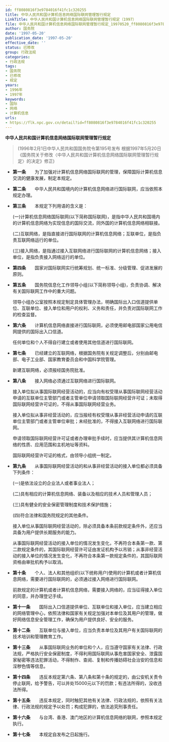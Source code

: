 ```yaml
---
id: ff8080816f3e9784016f41fc1c320255
title: 中华人民共和国计算机信息网络国际联网管理暂行规定
LinkTitle: 中华人民共和国计算机信息网络国际联网管理暂行规定（1997）
file: 中华人民共和国计算机信息网络国际联网管理暂行规定_19970520_ff8080816f3e9784016f41fc1c320255.docx
author: 国务院
date: '1997-05-20'
publication_date: '1997-05-20'
effective_date: ''
status: 已修改
group: 行政法规
categories:
- 行政法规
tags:
- 国务院
- 已修改
- 规定
years:
- 1996年
- 1997年
keywords:
- 国际
- 网络
- 计算机信息
urls:
- https://flk.npc.gov.cn/detail?id=ff8080816f3e9784016f41fc1c320255
---
```


**中华人民共和国计算机信息网络国际联网管理暂行规定**

> (1996年2月1日中华人民共和国国务院令第195号发布 根据1997年5月20日《国务院关于修改〈中华人民共和国计算机信息网络国际联网管理暂行规定〉的决定》修正)

- **第一条**　　为了加强对计算机信息网络国际联网的管理，保障国际计算机信息交流的健康发展，制定本规定。

- **第二条**　　中华人民共和国境内的计算机信息网络进行国际联网，应当依照本规定办理。

- **第三条**　　本规定下列用语的含义是：

  (一)计算机信息网络国际联网(以下简称国际联网)，是指中华人民共和国境内的计算机信息网络为实现信息的国际交流，同外国的计算机信息网络相联接。

  (二)互联网络，是指直接进行国际联网的计算机信息网络；互联单位，是指负责互联网络运行的单位。

  (三)接入网络，是指通过接入互联网络进行国际联网的计算机信息网络；接入单位，是指负责接入网络运行的单位。

- **第四条**　　国家对国际联网实行统筹规划、统一标准、分级管理、促进发展的原则。

- **第五条**　　国务院信息化工作领导小组(以下简称领导小组)，负责协调、解决有关国际联网工作中的重大问题。

  领导小组办公室按照本规定制定具体管理办法，明确国际出入口信道提供单位、互联单位、接入单位和用户的权利、义务和责任，并负责对国际联网工作的检查监督。

- **第六条**　　计算机信息网络直接进行国际联网，必须使用邮电部国家公用电信网提供的国际出入口信道。

  任何单位和个人不得自行建立或者使用其他信道进行国际联网。

- **第七条**　　已经建立的互联网络，根据国务院有关规定调整后，分别由邮电部、电子工业部、国家教育委员会和中国科学院管理。

  新建互联网络，必须报经国务院批准。

- **第八条**　　接入网络必须通过互联网络进行国际联网。

  接入单位拟从事国际联网经营活动的，应当向有权受理从事国际联网经营活动申请的互联单位主管部门或者主管单位申请领取国际联网经营许可证；未取得国际联网经营许可证的，不得从事国际联网经营业务。

  接入单位拟从事非经营活动的，应当报经有权受理从事非经营活动申请的互联单位主管部门或者主管单位审批；未经批准的，不得接入互联网络进行国际联网。

  申请领取国际联网经营许可证或者办理审批手续时，应当提供其计算机信息网络的性质、应用范围和主机地址等资料。

  国际联网经营许可证的格式，由领导小组统一制定。

- **第九条**　　从事国际联网经营活动的和从事非经营活动的接入单位都必须具备下列条件：

  (一)是依法设立的企业法人或者事业法人；

  (二)具有相应的计算机信息网络、装备以及相应的技术人员和管理人员；

  (三)具有健全的安全保密管理制度和技术保护措施；

  (四)符合法律和国务院规定的其他条件。

  接入单位从事国际联网经营活动的，除必须具备本条前款规定条件外，还应当具备为用户提供长期服务的能力。

  从事国际联网经营活动的接入单位的情况发生变化，不再符合本条第一款、第二款规定条件的，其国际联网经营许可证由发证机构予以吊销；从事非经营活动的接入单位的情况发生变化，不再符合本条第一款规定条件的，其国际联网资格由审批机构予以取消。

- **第十条**　　个人、法人和其他组织(以下统称用户)使用的计算机或者计算机信息网络，需要进行国际联网的，必须通过接入网络进行国际联网。

  前款规定的计算机或者计算机信息网络，需要接入网络的，应当征得接入单位的同意，并办理登记手续。

- **第十一条**　　国际出入口信道提供单位、互联单位和接入单位，应当建立相应的网络管理中心，依照法律和国家有关规定加强对本单位及其用户的管理，做好网络信息安全管理工作，确保为用户提供良好、安全的服务。

- **第十二条**　　互联单位与接入单位，应当负责本单位及其用户有关国际联网的技术培训和管理教育工作。

- **第十三条**　　从事国际联网业务的单位和个人，应当遵守国家有关法律、行政法规，严格执行安全保密制度，不得利用国际联网从事危害国家安全、泄露国家秘密等违法犯罪活动，不得制作、查阅、复制和传播妨碍社会治安的信息和淫秽色情等信息。

- **第十四条**　　违反本规定第六条、第八条和第十条的规定的，由公安机关责令停止联网，给予警告，可以并处15000元以下的罚款；有违法所得的，没收违法所得。

- **第十五条**　　违反本规定，同时触犯其他有关法律、行政法规的，依照有关法律、行政法规的规定予以处罚；构成犯罪的，依法追究刑事责任。

- **第十六条**　　与台湾、香港、澳门地区的计算机信息网络的联网，参照本规定执行。

- **第十七条**　　本规定自发布之日起施行。
